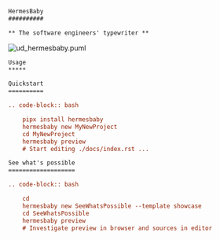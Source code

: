 ```rst
HermesBaby
##########

** The software engineers' typewriter **
```

![ud_hermesbaby.puml](http://www.plantuml.com/plantuml/proxy?src=https://raw.githubusercontent.com/hermesbaby/hermesbaby/main/_figures/ud_hermesbaby.puml&fmt=svg)


```rst
Usage
*****

Quickstart
==========

.. code-block:: bash

    pipx install hermesbaby
    hermesbaby new MyNewProject
    cd MyNewProject
    hermesbaby preview
    # Start editing ./docs/index.rst ...
```


```rst
See what's possible
===================

.. code-block:: bash

    cd
    hermesbaby new SeeWhatsPossible --template showcase
    cd SeeWhatsPossible
    hermesbaby preview
    # Investigate preview in browser and sources in editor
```
